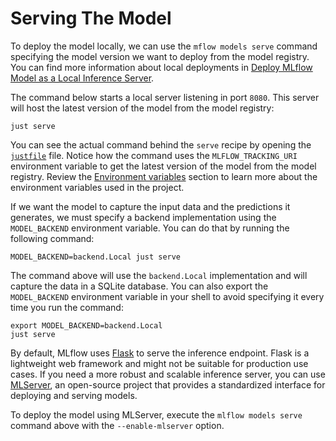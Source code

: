 # Serving The Model

To deploy the model locally, we can use the `mflow models serve` command specifying the model version we want to deploy from the model registry. You can find more information about local deployments in [Deploy MLflow Model as a Local Inference Server](https://mlflow.org/docs/latest/deployment/deploy-model-locally.html).

The command below starts a local server listening in port `8080`. This server will host the latest version of the model from the model registry:

```shell
just serve
```

You can see the actual command behind the `serve` recipe by opening the [`justfile`](/justfile) file. Notice how the command uses the `MLFLOW_TRACKING_URI` environment variable to get the latest version of the model from the model registry. Review the [Environment variables](.guide/introduction-to-the-program/env.md) section to learn more about the environment variables used in the project. 

If we want the model to capture the input data and the predictions it generates, we must specify a backend implementation using the `MODEL_BACKEND` environment variable. You can do that by running the following command:

```shell
MODEL_BACKEND=backend.Local just serve
```

The command above will use the `backend.Local` implementation and will capture the data in a SQLite database. You can also export the `MODEL_BACKEND` environment variable in your shell to avoid specifying it every time you run the command:

```shell
export MODEL_BACKEND=backend.Local
just serve
```

By default, MLflow uses [Flask](https://flask.palletsprojects.com/en/1.1.x/) to serve the inference endpoint. Flask is a lightweight web framework and might not be suitable for production use cases. If you need a more robust and scalable inference server, you can use [MLServer](https://mlserver.readthedocs.io/en/latest/), an open-source project that provides a standardized interface for deploying and serving models.

To deploy the model using MLServer, execute the `mlflow models serve` command above with the `--enable-mlserver` option.
